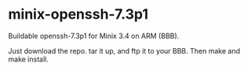 # minix-openssh-7.3p1

Buildable openssh-7.3p1 for Minix 3.4 on ARM (BBB).

Just download the repo. tar it up, and ftp it to your BBB.  Then make and make install.
